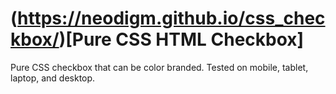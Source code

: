 # (https://neodigm.github.io/css_checkbox/)[Pure CSS HTML Checkbox]

Pure CSS checkbox that can be color branded. Tested on mobile, tablet, laptop, and desktop.
